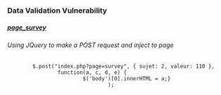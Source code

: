 ### Data Validation Vulnerability
##### [page_survey](http://192.168.99.101/?page=survey)

###### Using JQuery to make a POST request and inject to page

```
        $.post("index.php?page=survey", { sujet: 2, valeur: 110 },
                function(a, c, d, e) {
                        $('body')[0].innerHTML = a;}
                                );
```


